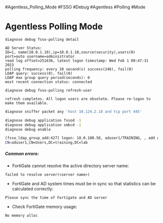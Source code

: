#Agentless_Polling_Mode #FSSO #Debug #Agentless #Polling #Mode
# Agentless Polling Mode

```
diagnose debug fsso-polling detail

AD Server Status:
ID=1, name(10.0.1.10),ip=10.0.1.10,source(security),users(0)
port=auto username=administrator
read log offset=251636, latest logon timestamp: Wed Feb 1 09:47:31 2023
polling frequency: every 10 second(s) success(246), fail(0)
LDAP query: success(0), fail(0)
LDAP max group query period(seconds): 0
most recent connection status: connected
```

```
diagnose debug fsso-polling refresh-user

refresh completes. All logon users are obsolete. Please re-logon to make them available.
```

```bash
diagnose sniffer packet any 'host 10.124.2.18 and tcp port 445'
```

```bash
diagnose debug application fssod -1
diagnose debug application smbcd -1
diagnose debug enable

[fsso_ldap_group_add:427] logon: 10.0.100.58, aduser1/TRAINING, , add group
CN=aduser1,CN=Users,DC=training,DC=lab
```
##### Common errors:

+ FortiGate cannot resolve the active directory server name:
```
failed to resolve server(<server name>)
```
+ FortiGate and AD system times must be in sync so that statistics can be calculated correctly:
```
Please sync the time of Fortigate and AD server
```
+ Check FortiGate memory usage:
```
No memory alloc
```



